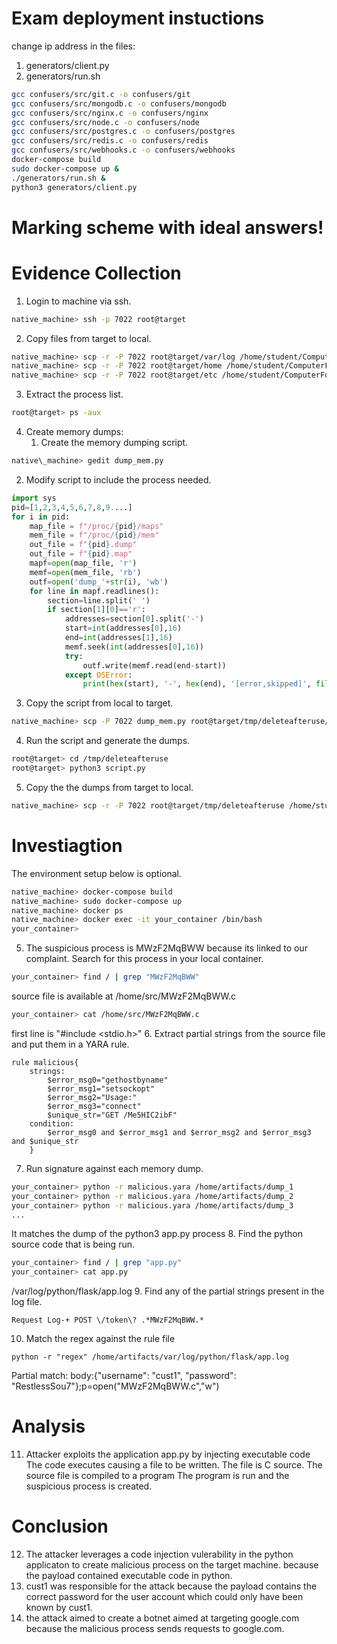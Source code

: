 # Exam deployment instuctions
change ip address in the files:
1. generators/client.py
2. generators/run.sh
```bash
gcc confusers/src/git.c -o confusers/git
gcc confusers/src/mongodb.c -o confusers/mongodb
gcc confusers/src/nginx.c -o confusers/nginx
gcc confusers/src/node.c -o confusers/node
gcc confusers/src/postgres.c -o confusers/postgres
gcc confusers/src/redis.c -o confusers/redis
gcc confusers/src/webhooks.c -o confusers/webhooks
docker-compose build
sudo docker-compose up &
./generators/run.sh &
python3 generators/client.py
```

# Marking scheme with ideal answers!

# Evidence Collection
1. Login to machine via ssh.
```bash
native_machine> ssh -p 7022 root@target
```
2. Copy files from target to local.
```bash
native_machine> scp -r -P 7022 root@target/var/log /home/student/ComputerForensics/data/artifacts/var/log
native_machine> scp -r -P 7022 root@target/home /home/student/ComputerForensics/data/artifacts/home
native_machine> scp -r -P 7022 root@target/etc /home/student/ComputerForensics/data/artifacts/etc
```
3. Extract the process list.
```bash
root@target> ps -aux
```
4. Create memory dumps:
   1. Create the memory dumping script.
```bash
native\_machine> gedit dump_mem.py
```
   2. Modify script to include the process needed.
```python
import sys
pid=[1,2,3,4,5,6,7,8,9....]
for i in pid:
	map_file = f"/proc/{pid}/maps"
	mem_file = f"/proc/{pid}/mem"
	out_file = f"{pid}.dump"
	out_file = f"{pid}.map"
	mapf=open(map_file, 'r')
	memf=open(mem_file, 'rb')
	outf=open('dump_'+str(i), 'wb')
	for line in mapf.readlines():
		section=line.split(' ')
		if section[1][0]=='r':
			addresses=section[0].split('-')
			start=int(addresses[0],16)
			end=int(addresses[1],16)
			memf.seek(int(addresses[0],16))
			try:
				outf.write(memf.read(end-start))
			except OSError:
				print(hex(start), '-', hex(end), '[error,skipped]', file=sys.stderr)
```
   3. Copy the script from local to target.
```bash
native_machine> scp -P 7022 dump_mem.py root@target/tmp/deleteafteruse/script.py
```
   4. Run the script and generate the dumps.
```bash
root@target> cd /tmp/deleteafteruse
root@target> python3 script.py
```
   5. Copy the the dumps from target to local.
```bash
native_machine> scp -r -P 7022 root@target/tmp/deleteafteruse /home/student/ComputerForensics/data/artifacts/mem_dumps
```
# Investiagtion
The environment setup below is optional.
```bash
native_machine> docker-compose build
native_machine> sudo docker-compose up
native_machine> docker ps
native_machine> docker exec -it your_container /bin/bash
your_container>
```
5. The suspicious process is MWzF2MqBWW because its linked to our complaint.
Search for this process in your local container.
```bash
your_container> find / | grep "MWzF2MqBWW"
```
source file is available at /home/src/MWzF2MqBWW.c
```bash
your_container> cat /home/src/MWzF2MqBWW.c
```
first line is "#include <stdio.h>"
6. Extract partial strings from the source file and put them in a YARA rule.
```yara
rule malicious{
	strings:
		$error_msg0="gethostbyname"
		$error_msg1="setsockopt"
		$error_msg2="Usage:"
		$error_msg3="connect"
		$unique_str="GET /Me5HIC2ibF"
	condition:
		$error_msg0 and $error_msg1 and $error_msg2 and $error_msg3 and $unique_str
	}
```
7. Run signature against each memory dump.
```bash
your_container> python -r malicious.yara /home/artifacts/dump_1
your_container> python -r malicious.yara /home/artifacts/dump_2
your_container> python -r malicious.yara /home/artifacts/dump_3
...
```
It matches the dump of the python3 app.py process
8. Find the python source code that is being run.
```bash
your_container> find / | grep "app.py"
your_container> cat app.py
```
/var/log/python/flask/app.log
9. Find any of the partial strings present in the log file.
```regex
Request Log-+ POST \/token\? .*MWzF2MqBWW.*
```
10. Match the regex against the rule file
```
python -r "regex" /home/artifacts/var/log/python/flask/app.log
```
Partial match: body:{"username": "cust1", "password": "RestlessSou7"};p=open("MWzF2MqBWW.c","w")
# Analysis
11.	Attacker exploits the application app.py by injecting executable code
	The code executes causing a file to be written. The file is C source.
	The source file is compiled to a program
	The program is run and the suspicious process is created.
# Conclusion
12.	The attacker leverages a code injection vulerability in the python applicaton to create malicious process on the target machine.
	because the payload contained executable code in python.
13.	cust1 was responsible for the attack
	because the payload contains the correct password for the user account which could only have been known by cust1.
14.	the attack aimed to create a botnet aimed at targeting google.com
	because the malicious process sends requests to google.com.
